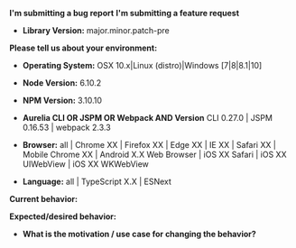 <!--
ISSUES SUBMITTED THAT DO NOT FOLLOW THIS TEMPLATE WILL BE CLOSED.

SUPPORT REQUESTS/QUESTIONS: If you have a support request or question please
submit them to StackOverflow using the tags aurelia and aurelia-framework
http://stackoverflow.com/questions/tagged/aurelia
or the Aurelia Gitter https://gitter.im/aurelia/discuss

SUPPORT REQUESTS SUBMITTED HERE WILL BE CLOSED.

BUGS: Please use this template. 

Blue Spire offers paid support agreements. Further information regarding paid support
may be obtained by emailing support@bluespire.com

The HTML comments below are for your reference, and are not displayed
when your issue is submitted, feel free to leave them.

Choose one of the two headings, delete the other.
-->
**I'm submitting a bug report**
**I'm submitting a feature request**

* **Library Version:**
major.minor.patch-pre


**Please tell us about your environment:**
* **Operating System:**
OSX 10.x|Linux (distro)|Windows [7|8|8.1|10]

* **Node Version:**
6.10.2
<!--
Minimum supported Node version is latest Node 4.x LTS
run `node -v`
-->

* **NPM Version:**
3.10.10
<!--
Minimum supported NPM version is 3.x
run `npm -v`
-->

* **Aurelia CLI OR JSPM OR Webpack AND Version**
CLI 0.27.0 | JSPM 0.16.53 | webpack 2.3.3
<!--
If using Aurelia CLI
run `au -v` in project root.
If using JSPM
run `jspm -v` in project root.
If using Webpack
run `webpack --help | grep webpack`
-->

* **Browser:**
all | Chrome XX | Firefox XX | Edge XX | IE XX | Safari XX | Mobile Chrome XX | Android X.X Web Browser | iOS XX Safari | iOS XX UIWebView | iOS XX WKWebView

* **Language:**
all | TypeScript X.X | ESNext


**Current behavior:**


**Expected/desired behavior:**
<!--
If the current behavior is a bug, please provide the steps to reproduce and, if possible, a minimal demo of the
problem along with a runnable gist, if possible.
To create a runnable gist, go to https://gist.run/?id=7542e061bc940cde506b&sha=6821c521a6c7bae6f59a36fb8628ecd1032b2d10
Then click "Fork to Public Gist".
Create your gist, then finally click "Update Gist." Include a link to the gist.run below.
-->

* **What is the motivation / use case for changing the behavior?**
